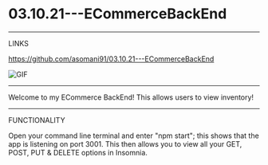 # 03.10.21---ECommerceBackEnd

-----

LINKS

https://github.com/asomani91/03.10.21---ECommerceBackEnd

![GIF](https://github.com/asomani91/03.10.21---ECommerceBackEnd/blob/main/ECommerceBackEnd.gif)

-----

Welcome to my ECommerce BackEnd! This allows users to view inventory!

-----

FUNCTIONALITY

Open your command line terminal and enter "npm start"; this shows that the app is listening on port 3001. This then allows you to view all your GET, POST, PUT & DELETE options in Insomnia.
